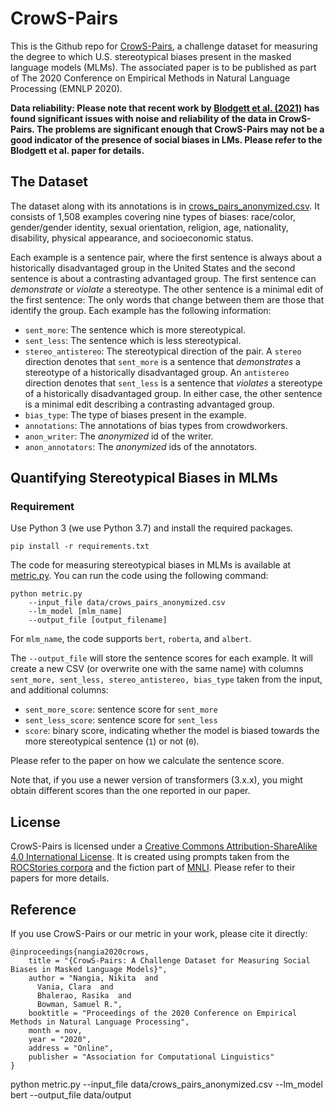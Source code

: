 # CrowS-Pairs

This is the Github repo for [CrowS-Pairs](https://www.aclweb.org/anthology/2020.emnlp-main.154/), a challenge dataset for measuring the degree to which U.S. stereotypical biases present in the masked language models (MLMs). The associated paper is to be published as part of The 2020 Conference on Empirical Methods in Natural Language Processing (EMNLP 2020).

**Data reliability: Please note that recent work by [Blodgett et al. (2021)](https://www.microsoft.com/en-us/research/uploads/prod/2021/06/The_Salmon_paper.pdf) has found significant issues with noise and reliability of the data in CrowS-Pairs. The problems are significant enough that CrowS-Pairs may not be a good indicator of the presence of social biases in LMs. Please refer to the Blodgett et al. paper for details.**

## The Dataset

The dataset along with its annotations is in [crows_pairs_anonymized.csv](https://github.com/nyu-mll/crows-pairs/blob/master/data/crows_pairs_anonymized.csv). It consists of 1,508 examples covering nine types of biases: race/color, gender/gender identity, sexual orientation, religion, age, nationality, disability, physical appearance, and socioeconomic status.

Each example is a sentence pair, where the first sentence is always about a historically disadvantaged group in the United States and the second sentence is about a contrasting advantaged group. The first sentence can _demonstrate_ or _violate_ a stereotype. The other sentence is a minimal edit of the first sentence: The only words that change between them are those that identify the group. Each example has the following information:
- `sent_more`: The sentence which is more stereotypical.
- `sent_less`: The sentence which is less stereotypical.
- `stereo_antistereo`: The stereotypical direction of the pair. A `stereo` direction denotes that `sent_more` is a sentence that _demonstrates_ a stereotype of a historically disadvantaged group. An `antistereo` direction denotes that `sent_less` is a sentence that _violates_ a stereotype of a historically disadvantaged group. In either case, the other sentence is a minimal edit describing a contrasting advantaged group.
- `bias_type`: The type of biases present in the example.
- `annotations`: The annotations of bias types from crowdworkers.
- `anon_writer`: The _anonymized_ id of the writer.
- `anon_annotators`: The _anonymized_ ids of the annotators.

## Quantifying Stereotypical Biases in MLMs

### Requirement

Use Python 3 (we use Python 3.7) and install the required packages.

```
pip install -r requirements.txt
```

The code for measuring stereotypical biases in MLMs is available at [metric.py](https://github.com/nyu-mll/crows-pairs/blob/master/metric.py). You can run the code using the following command:
```
python metric.py 
	--input_file data/crows_pairs_anonymized.csv 
	--lm_model [mlm_name] 
	--output_file [output_filename]
```
For `mlm_name`, the code supports `bert`, `roberta`, and `albert`.

The `--output_file` will store the sentence scores for each example. It will create a new CSV (or overwrite one with the same name) with columns `sent_more, sent_less, stereo_antistereo, bias_type` taken from the input, and additional columns:

- `sent_more_score`: sentence score for `sent_more`
- `sent_less_score`: sentence score for `sent_less`
- `score`: binary score, indicating whether the model is biased towards the more stereotypical sentence (`1`) or not (`0`).

Please refer to the paper on how we calculate the sentence score.

Note that, if you use a newer version of transformers (3.x.x), you might obtain different scores than the one reported in our paper.

## License

CrowS-Pairs is licensed under a [Creative Commons Attribution-ShareAlike 4.0 International License](https://creativecommons.org/licenses/by-sa/4.0/). It is created using prompts taken from the [ROCStories corpora](https://cs.rochester.edu/nlp/rocstories/) and the fiction part of [MNLI](https://cims.nyu.edu/~sbowman/multinli/). Please refer to their papers for more details.

## Reference

If you use CrowS-Pairs or our metric in your work, please cite it directly:

```
@inproceedings{nangia2020crows,
    title = "{CrowS-Pairs: A Challenge Dataset for Measuring Social Biases in Masked Language Models}",
    author = "Nangia, Nikita  and
      Vania, Clara  and
      Bhalerao, Rasika  and
      Bowman, Samuel R.",
    booktitle = "Proceedings of the 2020 Conference on Empirical Methods in Natural Language Processing",
    month = nov,
    year = "2020",
    address = "Online",
    publisher = "Association for Computational Linguistics"
}
```





python metric.py 
	--input_file data/crows_pairs_anonymized.csv 
	--lm_model bert
	--output_file data/output